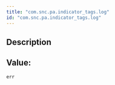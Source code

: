 ```yaml
---
title: "com.snc.pa.indicator_tags.log"
id: "com.snc.pa.indicator_tags.log"
---
```

## Description



## Value: 
```
err
```